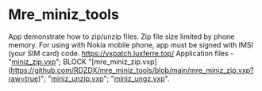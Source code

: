 # Mre_miniz_tools
App demonstrate how to zip/unzip files. Zip file size limited by phone memory.
For using with Nokia mobile phone, app must be signed with IMSI (your SIM card) code.
https://vxpatch.luxferre.top/
Application files - "[miniz_zip.vxp](https://github.com/RDZDX/mre_miniz_tools/blob/main/miniz_zip.vxp?raw=true)"; BLOCK "[mre_miniz_zip.vxp] (https://github.com/RDZDX/mre_miniz_tools/blob/main/mre_miniz_zip.vxp?raw=true)"; "[miniz_unzip.vxp](https://github.com/RDZDX/mre_miniz_tools/blob/main/miniz_unzip.vxp?raw=true)"; "[miniz_ungz.vxp](https://github.com/RDZDX/mre_miniz_tools/blob/main/miniz_ungz.vxp?raw=true)".

